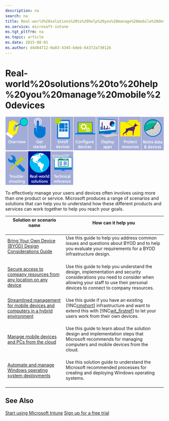 ```yaml
---
description: na
search: na
title: Real-world%20solutions%20to%20help%20you%20manage%20mobile%20devices
ms.service: microsoft-intune
ms.tgt_pltfrm: na
ms.topic: article
ms.date: 2015-08-01
ms.author: d4484712-0a03-4345-bdeb-64372a73012b
---
```

# Real-world%20solutions%20to%20help%20you%20manage%20mobile%20devices
![](../Image/WIT_Nav_OverviewGray.png)![](../Image/WIT_Nav_GetStartedGray.png)![](../Image/WIT_Nav_EnrollDevicesGray.png)![](../Image/WIT_Nav_ConfigureDevicesGray.png)![](../Image/WIT_Nav_DeployAppsGray.png)![](../Image/WIT_Nav_ProtectResourcesGray.png)![](../Image/WIT_Nav_RetireDataDevicesGray.png)![](../Image/WIT_Nav_TroubleshootingGray.png)![](../Image/WIT_Nav_RealworldSolutions.png)![](../Image/WIT_Nav_TechnicalReferenceGray.png)

To effectively manage your users and devices often involves using more than one product or service. Microsoft produces a range of scenarios and solutions that can help you to understand how these different products and services can work together to help you reach your goals.

|Solution or scenario name <br /> <br />|How can it help you <br /> <br />|
|-----------------------------|-----------------------|
|[Bring Your Own Device (BYOD) Design Considerations Guide](http://technet.microsoft.com/library/dn656905.aspx) <br /> <br />|Use this guide to help you address common issues and questions about BYOD and to help you evaluate your requirements for a BYOD infrastructure design. <br /> <br />|
|[Secure access to company resources from any location on any device](http://technet.microsoft.com/library/dn550982.aspx) <br /> <br />|Use this guide to help you understand the design, implementation and security considerations you need to consider when allowing your staff to use their personal devices to connect to company resources. <br /> <br />|
|[Streamlined management for mobile devices and computers in a hybrid environment](http://technet.microsoft.com/library/dn582037.aspx) <br /> <br />|Use this guide if you have an existing [!INC[cmshort](../Token/cmshort_md.md)] infrastructure and want to extend this with [!INC[wit_firstref](../Token/wit_firstref_md.md)] to let your users work from their own devices. <br /> <br />|
|[Manage mobile devices and PCs from the cloud](http://technet.microsoft.com/library/dn715906.aspx) <br /> <br />|Use this guide to learn about the solution design and implementation steps that Microsoft recommends for managing computers and mobile devices from the cloud. <br /> <br />|
|[Automate and manage Windows operating system deployments](http://technet.microsoft.com/library/dn818437.aspx) <br /> <br />|Use this solution guide to understand the Microsoft recommended processes for creating and deploying Windows operating systems. <br /> <br />|

## See Also
[Start using Microsoft Intune](../Topic/Start_using_Microsoft_Intune.md)
[Sign up for a free trial](https://account.manage.microsoft.com/Signup/MainSignUp.aspx?OfferId=40BE278A-DFD1-470a-9EF7-9F2596EA7FF9&amp;ali=1)

